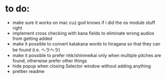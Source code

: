 # to do:
- make sure it works on mac cuz god knows if i did the os module stuff right
- implement cross checking with kana fields to eliminate wrong audios from getting added
- make it possible to convert katakana words to hiragana so that they can be found (i.e. ヘラヘラ)
- make it possible to prefer nhk/shinmeikai only when multiple pitches are found, otherwise prefer other things
- hide popup when closing Selector window without adding anything
- prettier readme
